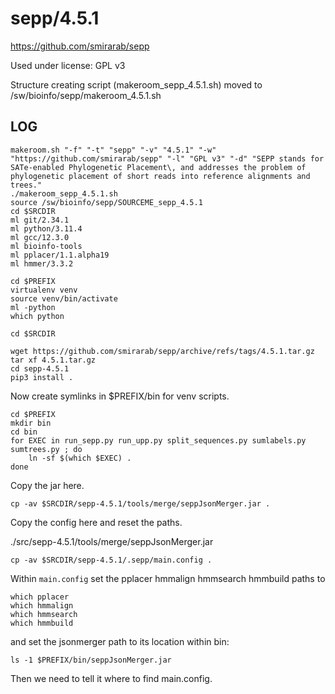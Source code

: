 sepp/4.5.1
========================

<https://github.com/smirarab/sepp>

Used under license:
GPL v3


Structure creating script (makeroom_sepp_4.5.1.sh) moved to /sw/bioinfo/sepp/makeroom_4.5.1.sh

LOG
---

    makeroom.sh "-f" "-t" "sepp" "-v" "4.5.1" "-w" "https://github.com/smirarab/sepp" "-l" "GPL v3" "-d" "SEPP stands for SATe-enabled Phylogenetic Placement\, and addresses the problem of phylogenetic placement of short reads into reference alignments and trees."
    ./makeroom_sepp_4.5.1.sh
    source /sw/bioinfo/sepp/SOURCEME_sepp_4.5.1
    cd $SRCDIR
    ml git/2.34.1
    ml python/3.11.4
    ml gcc/12.3.0
    ml bioinfo-tools
    ml pplacer/1.1.alpha19
    ml hmmer/3.3.2

    cd $PREFIX
    virtualenv venv
    source venv/bin/activate
    ml -python
    which python

    cd $SRCDIR

    wget https://github.com/smirarab/sepp/archive/refs/tags/4.5.1.tar.gz
    tar xf 4.5.1.tar.gz
    cd sepp-4.5.1
    pip3 install .

Now create symlinks in $PREFIX/bin for venv scripts.

    cd $PREFIX
    mkdir bin
    cd bin
    for EXEC in run_sepp.py run_upp.py split_sequences.py sumlabels.py sumtrees.py ; do
        ln -sf $(which $EXEC) .
    done

Copy the jar here.

    cp -av $SRCDIR/sepp-4.5.1/tools/merge/seppJsonMerger.jar .

Copy the config here and reset the paths.

./src/sepp-4.5.1/tools/merge/seppJsonMerger.jar

    cp -av $SRCDIR/sepp-4.5.1/.sepp/main.config .

Within `main.config` set the pplacer hmmalign hmmsearch hmmbuild paths to

    which pplacer
    which hmmalign
    which hmmsearch
    which hmmbuild

and set the jsonmerger path to its location within bin:

    ls -1 $PREFIX/bin/seppJsonMerger.jar

Then we need to tell it where to find main.config.
